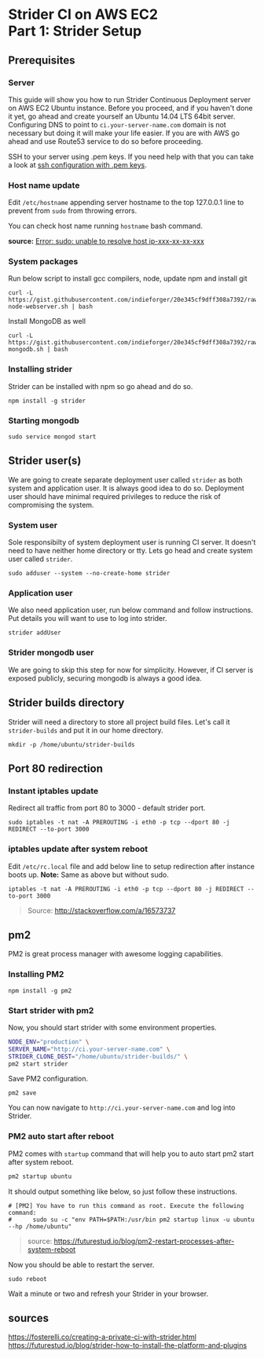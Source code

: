 # Strider CI on AWS EC2 <br />Part 1: Strider Setup

## Prerequisites

### Server

This guide will show you how to run Strider Continuous Deployment server on AWS EC2 Ubuntu instance.
Before you proceed, and if you haven't done it yet, go ahead and create yourself an Ubuntu 14.04 LTS 64bit server.
Configuring DNS to point to `ci.your-server-name.com` domain is not necessary but doing it will make your life easier. If you are with AWS go ahead and use Route53 service to do so before proceeding.  

SSH to your server using .pem keys. If you need help with that you can take a look at
[ssh configuration with .pem keys](../../aws/ec2-ssh-configuration-with-pem-keys).

### Host name update
Edit `/etc/hostname` appending server hostname to the top 127.0.0.1 line to prevent from `sudo` from throwing errors.

You can check host name running `hostname` bash command.

**source:** [Error: sudo: unable to resolve host ip-xxx-xx-xx-xxx]( /tech/troubleshooting/ubuntu-unable-to-resolve-host-ip)

### System packages

Run below script to install gcc compilers, node, update npm and install git

```
curl -L https://gist.githubusercontent.com/indieforger/20e345cf9dff308a7392/raw/setup-node-webserver.sh | bash
```

Install MongoDB as well
```
curl -L https://gist.githubusercontent.com/indieforger/20e345cf9dff308a7392/raw/install-mongodb.sh | bash
```

### Installing strider

Strider can be installed with npm so go ahead and do so.

```
npm install -g strider
```

### Starting mongodb

```
sudo service mongod start
```

## Strider user(s)

We are going to create separate deployment user called `strider` as both system and application user. It is always good idea to do so. Deployment user should have minimal required privileges to reduce the risk of compromising the system.

### System user

Sole responsibilty of system deployment user is running CI server. It doesn't need to have neither home directory or tty. Lets go head and create system user called `strider`.

```
sudo adduser --system --no-create-home strider
```


### Application user

We also need application user, run below command and follow instructions.
Put details you will want to use to log into strider.

```
strider addUser
```

### Strider mongodb user

We are going to skip this step for now for simplicity. However, if CI server is exposed publicly, securing mongodb is always a good idea.

<!--
todo: complete installation with mongo user
```
mongo --eval "db.createUser({user: 'strider', db: 'strider', roles: [{role: "dbOwner"}]})"
```
-->

## Strider builds directory
Strider will need a directory to store all project build files. Let's call it `strider-builds` and put it in our home directory.

```
mkdir -p /home/ubuntu/strider-builds
```

## Port 80 redirection
<!-- todo: replace redirection to proxying with caddy -->

### Instant iptables update

Redirect all traffic from port 80 to 3000 - default strider port.
```
sudo iptables -t nat -A PREROUTING -i eth0 -p tcp --dport 80 -j REDIRECT --to-port 3000
```

### iptables update after system reboot

Edit `/etc/rc.local` file and add below line to setup redirection after instance boots up.
**Note:** Same as above but without sudo.

```
iptables -t nat -A PREROUTING -i eth0 -p tcp --dport 80 -j REDIRECT --to-port 3000
```

> Source: http://stackoverflow.com/a/16573737


## pm2

PM2 is great process manager with awesome logging capabilities.

### Installing PM2

```
npm install -g pm2
```

### Start strider with pm2

Now, you should start strider with some environment properties.

```bash
NODE_ENV="production" \
SERVER_NAME="http://ci.your-server-name.com" \
STRIDER_CLONE_DEST="/home/ubuntu/strider-builds/" \
pm2 start strider
```

Save PM2 configuration.
```
pm2 save
```

You can now navigate to `http://ci.your-server-name.com` and log into Strider.


### PM2 auto start after reboot

PM2 comes with `startup` command that will help you to auto start pm2 start after system reboot.

```bash
pm2 startup ubuntu
```

It should output something like below, so just follow these instructions.
```
# [PM2] You have to run this command as root. Execute the following command:
#      sudo su -c "env PATH=$PATH:/usr/bin pm2 startup linux -u ubuntu --hp /home/ubuntu"
```
> source: https://futurestud.io/blog/pm2-restart-processes-after-system-reboot

Now you should be able to restart the server.
```
sudo reboot
```

Wait a minute or two and refresh your Strider in your browser.

## sources
https://fosterelli.co/creating-a-private-ci-with-strider.html
https://futurestud.io/blog/strider-how-to-install-the-platform-and-plugins
